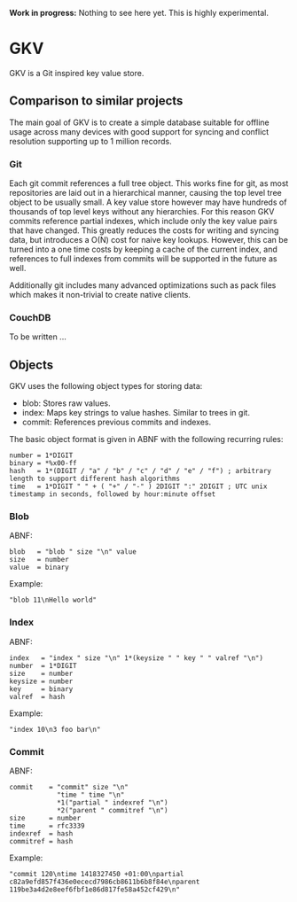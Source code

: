 **Work in progress:** Nothing to see here yet. This is highly experimental.

# GKV

GKV is a Git inspired key value store.

## Comparison to similar projects

The main goal of GKV is to create a simple database suitable for offline usage
across many devices with good support for syncing and conflict resolution
supporting up to 1 million records.

### Git

Each git commit references a full tree object. This works fine for git, as most
repositories are laid out in a hierarchical manner, causing the top level tree
object to be usually small. A key value store however may have hundreds of
thousands of top level keys without any hierarchies. For this reason GKV
commits reference partial indexes, which include only the key value pairs that
have changed. This greatly reduces the costs for writing and syncing data, but
introduces a O(N) cost for naive key lookups. However, this can be turned into
a one time costs by keeping a cache of the current index, and references to
full indexes from commits will be supported in the future as well.

Additionally git includes many advanced optimizations such as pack files which
makes it non-trivial to create native clients.

### CouchDB

To be written ...

## Objects

GKV uses the following object types for storing data:

* blob: Stores raw values.
* index: Maps key strings to value hashes. Similar to trees in git.
* commit: References previous commits and indexes.

The basic object format is given in ABNF with the following recurring rules:

```
number = 1*DIGIT
binary = *%x00-ff
hash   = 1*(DIGIT / "a" / "b" / "c" / "d" / "e" / "f") ; arbitrary length to support different hash algorithms
time   = 1*DIGIT " " + ( "+" / "-" ) 2DIGIT ":" 2DIGIT ; UTC unix timestamp in seconds, followed by hour:minute offset
```

### Blob

ABNF:

```
blob   = "blob " size "\n" value
size   = number
value  = binary
```

Example:

```
"blob 11\nHello world"
```

### Index

ABNF:

```
index   = "index " size "\n" 1*(keysize " " key " " valref "\n")
number  = 1*DIGIT
size    = number
keysize = number
key     = binary
valref  = hash
```

Example:

```
"index 10\n3 foo bar\n"
```

### Commit

ABNF:

```
commit    = "commit" size "\n"
            "time " time "\n"
            *1("partial " indexref "\n")
            *2("parent " commitref "\n")
size      = number
time      = rfc3339
indexref  = hash
commitref = hash
```

Example:

```
"commit 120\ntime 1418327450 +01:00\npartial c82a9efd857f436e0ececd7986cb8611b6b8f84e\nparent 119be3a4d2e8eef6fbf1e86d817fe58a452cf429\n"
```
